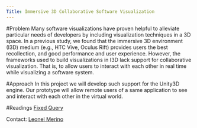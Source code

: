 ```yaml
---
Title: Immersive 3D Collaborative Software Visualization
---
```


#Problem
Many software visualizations have proven helpful to alleviate particular needs of developers by including visualization techniques in a 3D space. In a previous study, we found that the immersive 3D environment (I3D) medium (e.g., HTC Vive, Oculus Rift) provides users the best recollection, and good performance and user experience. However, the frameworks used to build visualizations in I3D lack support for collaborative visualization. That is, to allow users to interact with each other in real time while visualizing a software system.

#Approach
In this project we will develop such support for the Unity3D engine. Our prototype will allow remote users of a same application to see and interact with each other in the virtual world.

#Readings
[Fixed Query](%assets_url%/scgbib/?query=*)

Contact: [Leonel Merino](%base_url%/staff/merino) 
